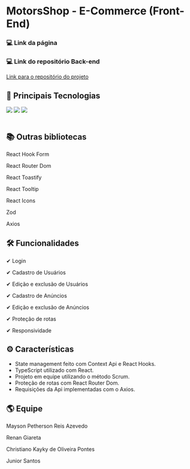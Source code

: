 # MotorsShop - E-Commerce (Front-End)


### 💻 Link da página

### 💻 Link do repositório Back-end
[Link para o repositório do projeto](https://bit.ly/3h7fWgw)

## 🚀 Principais Tecnologias
<div>
    <img src="https://img.shields.io/badge/React-20232A?style=for-the-badge&logo=react&logoColor=61DAFB" /> 
    <img src="https://img.shields.io/badge/TypeScript-007ACC?style=for-the-badge&logo=typescript&logoColor=white" />
    <img src="https://img.shields.io/badge/Sass-CC6699?style=for-the-badge&logo=sass&logoColor=white" /> 
</div><br>

## 📚 Outras bibliotecas 
<p>React Hook Form</p>
<p>React Router Dom</p>
<p>React Toastify</p>
<p>React Tooltip</p>
<p>React Icons</p>
<p>Zod</p>
<p>Axios</p>

## 🛠 Funcionalidades
<p>✔ Login</p>
<p>✔ Cadastro de Usuários</p>
<p>✔ Edição e exclusão de Usuários</p>
<p>✔ Cadastro de Anúncios</p>
<p>✔ Edição e exclusão de Anúncios</p>
<p>✔ Proteção de rotas</p>
<p>✔ Responsividade</p>

## ⚙ Características
<ul>
    <li>State management feito com Context Api e React Hooks.</li>
    <li>TypeScript utilizado com React.</li>
    <li>Projeto em equipe utilizando o método Scrum.</li>
    <li>Proteção de rotas com React Router Dom.</li>
    <li>Requisições da Api implementadas com o Axios.</li>
</ul>

## 🌎 Equipe
<p>Mayson Petherson Reis Azevedo</p>
<p>Renan Giareta</p>
<p>Christiano Kayky de Oliveira Pontes</p>
<p>Junior Santos</p>




